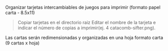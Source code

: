 Organizar tarjetas intercambiables de juegos para imprimir (formato papel carta - 8.5x11)
>Copiar tarjetas en el directorio raiz
>Editar el nombre de la tarjeta e indicar el número de copias a imprimir(ej. 4 catacomb-sifter.png).

Las cartas serán redimensionadas y organizadas en una hoja formato carta (9 cartas x hoja)
